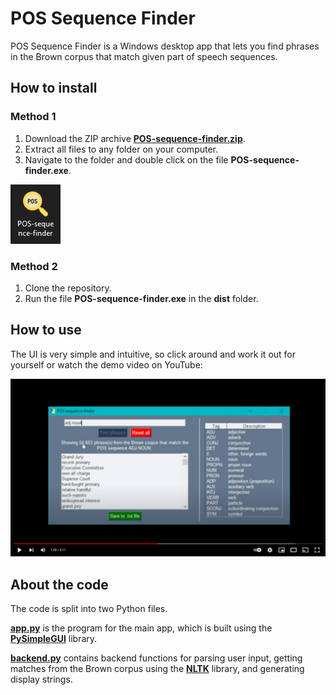 # POS Sequence Finder

POS Sequence Finder is a Windows desktop app that lets you find phrases in the Brown corpus that match given part of speech sequences.

## How to install

### Method 1

1. Download the ZIP archive **[POS-sequence-finder.zip](POS-sequence-finder.zip)**.
2. Extract all files to any folder on your computer.
3. Navigate to the folder and double click on the file **POS-sequence-finder.exe**.

<img src="icon-screenshot.PNG" title="Look for the magnifying glass icon!"/>

### Method 2

1. Clone the repository.
2. Run the file **POS-sequence-finder.exe** in the **dist** folder.

## How to use

The UI is very simple and intuitive, so click around and work it out for yourself or watch the demo video on YouTube:

[![Demo video](youtube-screenshot.PNG)](https://www.youtube.com/watch?v=Jhj6PEFC33E)

## About the code

The code is split into two Python files.

**[app.py](app.py)** is the program for the main app, which is built using the **[PySimpleGUI](https://pysimplegui.readthedocs.io/en/latest/)** library.

**[backend.py](backend.py)** contains backend functions for parsing user input, getting matches from the Brown corpus using the **[NLTK](https://www.nltk.org/)** library, and generating display strings.

